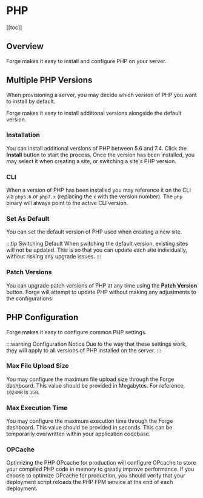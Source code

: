 # PHP

[[toc]]

## Overview

Forge makes it easy to install and configure PHP on your server.

## Multiple PHP Versions

When provisioning a server, you may decide which version of PHP you want to install by default.

Forge makes it easy to install additional versions alongside the default version.

### Installation

You can install additional versions of PHP between 5.6 and 7.4. Click the **Install** button to start the process. Once the version has been installed, you may select it when creating a site, or switching a site's PHP version.

### CLI

When a version of PHP has been installed you may reference it on the CLI via `php5.6` or `php7.x` (replacing the `x` with the version number). The `php` binary will always point to the active CLI version.

### Set As Default

You can set the default version of PHP used when creating a new site.

:::tip Switching Default
When switching the default version, existing sites will not be updated. This is so that you can update each site individually, without risking any upgrade issues.
:::

### Patch Versions

You can upgrade patch versions of PHP at any time using the **Patch Version** button. Forge will attempt to update PHP without making any adjustments to the configurations.

## PHP Configuration

Forge makes it easy to configure common PHP settings.

:::warning Configuration Notice
Due to the way that these settings work, they will apply to all versions of PHP installed on the server.
:::

### Max File Upload Size

You may configure the maximum file upload size through the Forge dashboard. This value should be provided in Megabytes. For reference, `1024MB` is `1GB`.

### Max Execution Time

You may configure the maximum execution time through the Forge dashboard. This value should be provided in seconds. This can be temporarily overwritten within your application codebase.

### OPCache

Optimizing the PHP OPcache for production will configure OPcache to store your compiled PHP code in memory to greatly improve performance. If you choose to optimize OPcache for production, you should verify that your deployment script reloads the PHP FPM service at the end of each deployment.
